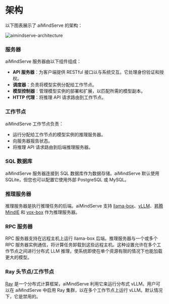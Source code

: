 # 架构

以下图表展示了 aiMindServe 的架构：

![aimindserve-architecture](../assets/aimindserve-architecture.png)

### 服务器

aiMindServe 服务器由以下组件组成：

- **API 服务器**：为客户端提供 RESTful 接口以与系统交互。它处理身份验证和授权。
- **调度器**：负责将模型实例分配给工作节点。
- **模型控制器**：管理模型实例的部署和扩展，以匹配所需的模型副本。
- **HTTP 代理**：将推理 API 请求路由到工作节点。

### 工作节点

aiMindServe 工作节点负责：

- 运行分配给工作节点的模型实例的推理服务器。
- 向服务器报告状态。
- 将推理 API 请求路由到后端推理服务器。

### SQL 数据库

aiMindServe 服务器连接到 SQL 数据库作为数据存储。aiMindServe 默认使用 SQLite，但您也可以配置它使用外部 PostgreSQL 或 MySQL。

### 推理服务器

推理服务器是执行推理任务的后端。aiMindServe 支持 [llama-box](https://github.com/aimindserve/llama-box)、[vLLM](https://github.com/vllm-project/vllm)、[昇腾 MindIE](https://www.hiascend.com/en/software/mindie) 和 [vox-box](https://github.com/aimindserve/vox-box) 作为推理服务器。

### RPC 服务器

RPC 服务器支持在远程主机上运行 llama-box 后端。推理服务器与一个或多个 RPC 服务器实例通信，将计算任务卸载到这些远程主机。这种设置允许在多个工作节点之间进行分布式 LLM 推理，使系统即使在单个资源有限的情况下也能加载更大的模型。

### Ray 头节点/工作节点

[Ray](https://ray.io) 是一个分布式计算框架，aiMindServe 利用它来运行分布式 vLLM。用户可以在 aiMindServe 中启用 Ray 集群，以在多个工作节点上运行 vLLM。默认情况下，它是禁用的。
